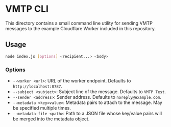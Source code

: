 # VMTP CLI

This directory contains a small command line utility for sending VMTP messages
to the example Cloudflare Worker included in this repository.

## Usage

```bash
node index.js [options] <recipient...> <body>
```

### Options

- `--worker <url>`: URL of the worker endpoint. Defaults to `http://localhost:8787`.
- `--subject <subject>`: Subject line of the message. Defaults to `VMTP Test`.
- `--sender <address>`: Sender address. Defaults to `noreply@example.com`.
- `--metadata <key=value>`: Metadata pairs to attach to the message. May be
  specified multiple times.
- `--metadata-file <path>`: Path to a JSON file whose key/value pairs will be
  merged into the metadata object.
```
